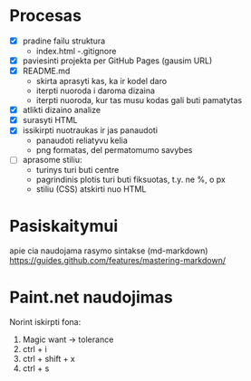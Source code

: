 # Procesas

- [x] pradine failu struktura
    - index.html
    -.gitignore
- [x] paviesinti projekta per GitHub Pages (gausim URL)
- [x] README.md 
    - skirta aprasyti kas, ka ir kodel daro
    - iterpti nuoroda i daroma dizaina
    - iterpti nuoroda, kur tas musu kodas gali buti pamatytas
- [x] atlikti dizaino analize
- [x] surasyti HTML
- [x] issikirpti nuotraukas ir jas panaudoti
    - panaudoti reliatyvu kelia
    - png formatas, del permatomumo savybes
- [ ] aprasome stiliu:
    - turinys turi buti centre
    - pagrindinis plotis turi buti fiksuotas, t.y. ne %, o px
    - stiliu (CSS) atskirti nuo HTML
    
# Pasiskaitymui

apie cia naudojama rasymo sintakse (md-markdown) 
https://guides.github.com/features/mastering-markdown/ 


# Paint.net naudojimas

Norint iskirpti fona:
1. Magic want -> tolerance
2. ctrl + i 
3. ctrl + shift + x
4. ctrl + s